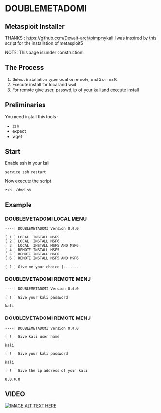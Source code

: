 # DOUBLEMETADOMI

## Metasploit Installer

THANKS : https://github.com/Dewalt-arch/pimpmykali  I was inspired by this script for the installation of metasploit5

NOTE: This page is under construction!

## The Process

1. Select installation type local or remote, msf5 or msf6
2. Execute install for local and wait
3. For remote give user, passwd, ip of your kali and execute install


## Preliminaries
You need install this tools :

- zsh
- expect 
- wget

## Start
Enable ssh in your kali
```
service ssh restart
```
Now execute the script
```
zsh ./dmd.sh
```

## Example

### DOUBLEMETADOMI LOCAL MENU

```
----[ DOUBLEMETADOMI Version 0.0.0

[ 1 ] LOCAL  INSTALL MSF5 
[ 2 ] LOCAL  INSTALL MSF6 
[ 3 ] LOCAL  INSTALL MSF5 AND MSF6
[ 4 ] REMOTE INSTALL MSF5
[ 5 ] REMOTE INSTALL MSF6
[ 6 ] REMOTE INSTALL MSF5 AND MSF6

[ ? ] Give me your choice ]-------

```
### DOUBLEMETADOMI REMOTE MENU
```
----[ DOUBLEMETADOMI Version 0.0.0

[ ! ] Give your kali password

kali
```
### DOUBLEMETADOMI REMOTE MENU

```
----[ DOUBLEMETADOMI Version 0.0.0

[ ! ] Give kali user name
    
kali

[ ! ] Give your kali password
    
kali

[ ! ] Give the ip address of your kali
    
0.0.0.0
```


## VIDEO
  
[![IMAGE ALT TEXT HERE](https://i9.ytimg.com/vi_webp/S-DyYp6xcws/mqdefault.webp?v=6211ad85&sqp=CPDzr5EG&rs=AOn4CLBSi6KCIiYzHOEHZwUDDMk-_PeJ5Q)](https://www.youtube.com/watch?v=P_Ws-LLcreM)
